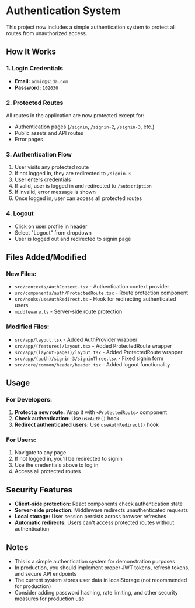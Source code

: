 # Authentication System

This project now includes a simple authentication system to protect all routes from unauthorized access.

## How It Works

### 1. **Login Credentials**
- **Email:** `admin@sida.com`
- **Password:** `102030`

### 2. **Protected Routes**
All routes in the application are now protected except for:
- Authentication pages (`/signin`, `/signin-2`, `/signin-3`, etc.)
- Public assets and API routes
- Error pages

### 3. **Authentication Flow**
1. User visits any protected route
2. If not logged in, they are redirected to `/signin-3`
3. User enters credentials
4. If valid, user is logged in and redirected to `/subscription`
5. If invalid, error message is shown
6. Once logged in, user can access all protected routes

### 4. **Logout**
- Click on user profile in header
- Select "Logout" from dropdown
- User is logged out and redirected to signin page

## Files Added/Modified

### New Files:
- `src/contexts/AuthContext.tsx` - Authentication context provider
- `src/components/auth/ProtectedRoute.tsx` - Route protection component
- `src/hooks/useAuthRedirect.ts` - Hook for redirecting authenticated users
- `middleware.ts` - Server-side route protection

### Modified Files:
- `src/app/layout.tsx` - Added AuthProvider wrapper
- `src/app/(features)/layout.tsx` - Added ProtectedRoute wrapper
- `src/app/(layout-pages)/layout.tsx` - Added ProtectedRoute wrapper
- `src/app/(auth)/signin-3/signinThree.tsx` - Fixed signin form
- `src/core/common/header/header.tsx` - Added logout functionality

## Usage

### For Developers:
1. **Protect a new route:** Wrap it with `<ProtectedRoute>` component
2. **Check authentication:** Use `useAuth()` hook
3. **Redirect authenticated users:** Use `useAuthRedirect()` hook

### For Users:
1. Navigate to any page
2. If not logged in, you'll be redirected to signin
3. Use the credentials above to log in
4. Access all protected routes

## Security Features

- **Client-side protection:** React components check authentication state
- **Server-side protection:** Middleware redirects unauthenticated requests
- **Local storage:** User session persists across browser refreshes
- **Automatic redirects:** Users can't access protected routes without authentication

## Notes

- This is a simple authentication system for demonstration purposes
- In production, you should implement proper JWT tokens, refresh tokens, and secure API endpoints
- The current system stores user data in localStorage (not recommended for production)
- Consider adding password hashing, rate limiting, and other security measures for production use
